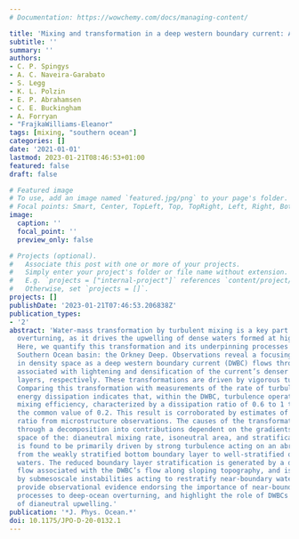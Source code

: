 ```yaml
---
# Documentation: https://wowchemy.com/docs/managing-content/

title: 'Mixing and transformation in a deep western boundary current: A case study'
subtitle: ''
summary: ''
authors:
- C. P. Spingys
- A. C. Naveira-Garabato
- S. Legg
- K. L. Polzin
- E. P. Abrahamsen
- C. E. Buckingham
- A. Forryan
- "FrajkaWilliams-Eleanor"
tags: [mixing, "southern ocean"]
categories: []
date: '2021-01-01'
lastmod: 2023-01-21T08:46:53+01:00
featured: false
draft: false

# Featured image
# To use, add an image named `featured.jpg/png` to your page's folder.
# Focal points: Smart, Center, TopLeft, Top, TopRight, Left, Right, BottomLeft, Bottom, BottomRight.
image:
  caption: ''
  focal_point: ''
  preview_only: false

# Projects (optional).
#   Associate this post with one or more of your projects.
#   Simply enter your project's folder or file name without extension.
#   E.g. `projects = ["internal-project"]` references `content/project/deep-learning/index.md`.
#   Otherwise, set `projects = []`.
projects: []
publishDate: '2023-01-21T07:46:53.206838Z'
publication_types:
- '2'
abstract: 'Water-mass transformation by turbulent mixing is a key part of the deep-ocean
  overturning, as it drives the upwelling of dense waters formed at high latitudes.
  Here, we quantify this transformation and its underpinning processes in a small
  Southern Ocean basin: the Orkney Deep. Observations reveal a focusing of the transport
  in density space as a deep western boundary current (DWBC) flows through the region,
  associated with lightening and densification of the current’s denser and lighter
  layers, respectively. These transformations are driven by vigorous turbulent mixing.
  Comparing this transformation with measurements of the rate of turbulent kinetic
  energy dissipation indicates that, within the DWBC, turbulence operates with a high
  mixing efficiency, characterized by a dissipation ratio of 0.6 to 1 that exceeds
  the common value of 0.2. This result is corroborated by estimates of the dissipation
  ratio from microstructure observations. The causes of the transformation are unraveled
  through a decomposition into contributions dependent on the gradients in density
  space of the: dianeutral mixing rate, isoneutral area, and stratification. The transformation
  is found to be primarily driven by strong turbulence acting on an abrupt transition
  from the weakly stratified bottom boundary layer to well-stratified off-boundary
  waters. The reduced boundary layer stratification is generated by a downslope Ekman
  flow associated with the DWBC’s flow along sloping topography, and is further regulated
  by submesoscale instabilities acting to restratify near-boundary waters. Our results
  provide observational evidence endorsing the importance of near-boundary mixing
  processes to deep-ocean overturning, and highlight the role of DWBCs as hot spots
  of dianeutral upwelling.'
publication: '*J. Phys. Ocean.*'
doi: 10.1175/JPO-D-20-0132.1
---
```

